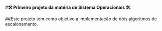 #**🛠 Primeiro projeto da matéria de Sistema Operacionais 🛠**.

##Este projeto tem como objetivo a implementação de dois algoritmos de escalonamento.

